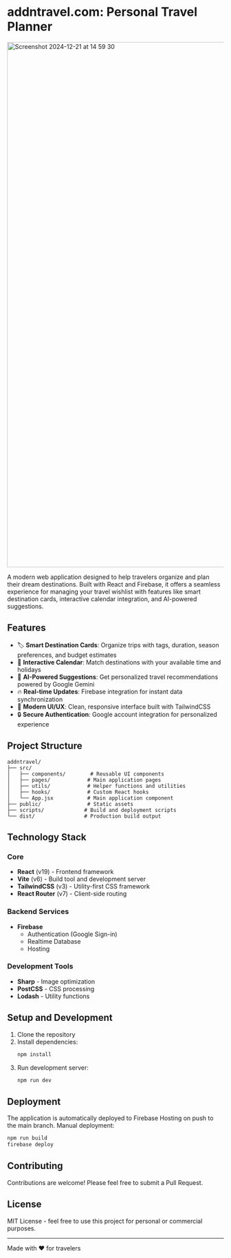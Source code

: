 # addntravel.com: Personal Travel Planner

<img width="1219" alt="Screenshot 2024-12-21 at 14 59 30" src="https://github.com/user-attachments/assets/3ac82879-fef6-4d99-a45b-6312f4c42e33" />

A modern web application designed to help travelers organize and plan their dream destinations. Built with React and Firebase, it offers a seamless experience for managing your travel wishlist with features like smart destination cards, interactive calendar integration, and AI-powered suggestions.

## Features

- 🏷 **Smart Destination Cards**: Organize trips with tags, duration, season preferences, and budget estimates
- 📅 **Interactive Calendar**: Match destinations with your available time and holidays
- 🤖 **AI-Powered Suggestions**: Get personalized travel recommendations powered by Google Gemini
- 🔥 **Real-time Updates**: Firebase integration for instant data synchronization
- 🎨 **Modern UI/UX**: Clean, responsive interface built with TailwindCSS
- 🔒 **Secure Authentication**: Google account integration for personalized experience

## Project Structure

```
addntravel/
├── src/
│   ├── components/        # Reusable UI components
│   ├── pages/            # Main application pages
│   ├── utils/            # Helper functions and utilities
│   ├── hooks/            # Custom React hooks
│   └── App.jsx           # Main application component
├── public/               # Static assets
├── scripts/             # Build and deployment scripts
└── dist/                # Production build output
```

## Technology Stack

### Core

- **React** (v19) - Frontend framework
- **Vite** (v6) - Build tool and development server
- **TailwindCSS** (v3) - Utility-first CSS framework
- **React Router** (v7) - Client-side routing

### Backend Services

- **Firebase**
  - Authentication (Google Sign-in)
  - Realtime Database
  - Hosting

### Development Tools

- **Sharp** - Image optimization
- **PostCSS** - CSS processing
- **Lodash** - Utility functions

## Setup and Development

1. Clone the repository
2. Install dependencies:
   ```bash
   npm install
   ```
3. Run development server:
   ```bash
   npm run dev
   ```

## Deployment

The application is automatically deployed to Firebase Hosting on push to the main branch. Manual deployment:

```bash
npm run build
firebase deploy
```

## Contributing

Contributions are welcome! Please feel free to submit a Pull Request.

## License

MIT License - feel free to use this project for personal or commercial purposes.

---

Made with ❤️ for travelers
